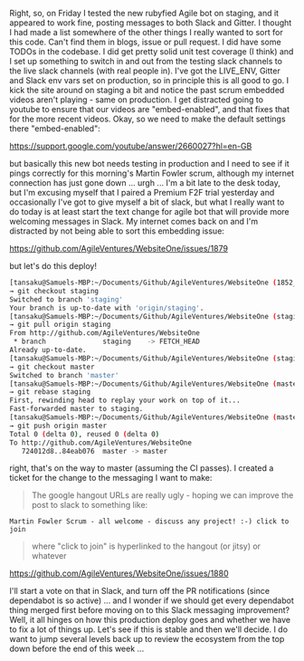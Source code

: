 Right, so, on Friday I tested the new rubyfied Agile bot on staging, and it appeared to work fine, posting messages to both Slack and Gitter.  I thought I had made a list somewhere of the other things I really wanted to sort for this code.  Can't find them in blogs, issue or pull request.  I did have some TODOs in the codebase.  I did get pretty solid unit test coverage (I think) and I set up something to switch in and out from the testing slack channels to the live slack channels (with real people in).  I've got the LIVE_ENV, Gitter and Slack env vars set on production, so in principle this is all good to go.  I kick the site around on staging a bit and notice the past scrum embedded videos aren't playing - same on production.  I get distracted going to youtube to ensure that our videos are "embed-enabled", and that fixes that for the more recent videos.  Okay, so we need to make the default settings there "embed-enabled":

https://support.google.com/youtube/answer/2660027?hl=en-GB

but basically this new bot needs testing in production and I need to see if it pings correctly for this morning's Martin Fowler scrum, although my internet connection has just gone down ... urgh ... I'm a bit late to the desk today, but I'm excusing myself that I paired a Premium F2F trial yesterday and occasionally I've got to give myself a bit of slack, but what I really want to do today is at least start the text change for agile bot that will provide more welcoming messages in Slack.  My internet comes back on and I'm distracted by not being able to sort this embedding issue:

https://github.com/AgileVentures/WebsiteOne/issues/1879

but let's do this deploy!

```sh
[tansaku@Samuels-MBP:~/Documents/Github/AgileVentures/WebsiteOne (1852_support_sponsored_users_adding_new_card_for_premium)]$ 
→ git checkout staging
Switched to branch 'staging'
Your branch is up-to-date with 'origin/staging'.
[tansaku@Samuels-MBP:~/Documents/Github/AgileVentures/WebsiteOne (staging)]$ 
→ git pull origin staging
From http://github.com/AgileVentures/WebsiteOne
 * branch              staging    -> FETCH_HEAD
Already up-to-date.
[tansaku@Samuels-MBP:~/Documents/Github/AgileVentures/WebsiteOne (staging)]$ 
→ git checkout master
Switched to branch 'master'
[tansaku@Samuels-MBP:~/Documents/Github/AgileVentures/WebsiteOne (master)]$ 
→ git rebase staging
First, rewinding head to replay your work on top of it...
Fast-forwarded master to staging.
[tansaku@Samuels-MBP:~/Documents/Github/AgileVentures/WebsiteOne (master)]$ 
→ git push origin master
Total 0 (delta 0), reused 0 (delta 0)
To http://github.com/AgileVentures/WebsiteOne
   724012d8..84eab076  master -> master
```

right, that's on the way to master (assuming the CI passes).  I created a ticket for the change to the messaging I want to make:

> The google hangout URLs are really ugly - hoping we can improve the post to slack to something like:

```
Martin Fowler Scrum - all welcome - discuss any project! :-) click to join
```

> where "click to join" is hyperlinked to the hangout (or jitsy) or whatever

https://github.com/AgileVentures/WebsiteOne/issues/1880

I'll start a vote on that in Slack, and turn off the PR notifications (since dependabot is so active) ... and I wonder if we should get every dependabot thing merged first before moving on to this Slack messaging improvement?  Well, it all hinges on how this production deploy goes and whether we have to fix a lot of things up.  Let's see if this is stable and then we'll decide.  I do want to jump several levels back up to review the ecosystem from the top down before the end of this week ...
